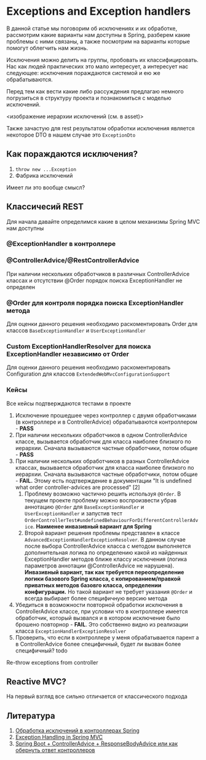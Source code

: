 
# Exceptions and Exception handlers

В данной статье мы поговорим об исключениях и их обработке, рассмотрим какие варианты нам доступны в Spring,
разберем какие проблемы с ними связаны, а также посмотрим на варианты которые помогут облегчить нам жизнь.

Исключения можно делить на группы, пробовать их классифицировать. Нас как людей практических это мало интересует,
а интересует нас следующее: исключения пораждаются системой и ею же обрабатываются.

Перед тем как вести какие либо рассуждения предлагаю немного погрузиться в структуру проекта и
познакомиться с моделью исключений.






<изображение иерархии исключений (см. в asset)>


Также зачастую для rest результатом обработки исключения является некоторое DTO
в нашем случае это `ExceptionDto`


## Как пораждаются исключения?

1. `throw new ...Exception`
2. Фабрика исключений

Имеет ли это вообще смысл?

## Классичесий REST

Для начала давайте определимся какие в целом механизмы Spring MVC нам доступны


### @ExceptionHandler в контроллере


### @ControllerAdvice/@RestControllerAdvice

При наличии нескольких обработчиков в различных ControllerAdvice классах и отсутствии @Order порядок поиска
ExceptionHandler не определен

### @Order для контроля порядка поиска ExceptionHandler метода

Для оценки данного решения необходимо раскоментировать Order для классов `BaseExceptionHandler` и `UserExceptionHandler`

### Custom ExceptionHandlerResolver для поиска ExceptionHandler независимо от Order

Для оценки данного решения необходимо раскоментировать Configuration для классов `ExtendedWebMvcConfigurationSupport`

### Кейсы

Все кейсы подтверждаются тестами в проекте

1. Исключение прошедшее через контроллер с двумя обработчиками (в контроллере и в ControllerAdvice) обрабатываются
   контроллером - **PASS**
2. При наличии нескольких обработчиков в одном ControllerAdvice классе, вызывается обработчик
   для класса наиболее близкого по иерархии. Сначала вызываются частные обработчики, потом общие - **PASS**
3. При наличии нескольких обработчиков в разных ControllerAdvice классах, вызывается обработчик
   для класса наиболее близкого по иерархии. Сначала вызываются частные обработчики, потом общие - **FAIL.**
   Этому есть подтверждение в документации "It is undefined what order controller-advices are processed" [2]
   1. Проблему возможно частично решить используя `@Order`. В текущем проекте проблему можно воспроизвести
      убрав аннотацию `@Order` для `BaseExceptionHandler` и `UserExceptionHandler` и запустив тест 
      `OrderControllerTest#undefinedBehaviourForDifferentControllerAdvice`. **Наименее инвазивный вариант
      для Spring**
   2. Второй вариант решения проблемы представлен в классе `AdvancedExceptionHandlerExceptionResolver`.
      В данном случае после выбора ControllerAdvice класса с методом выполняется дополнительная логика
      по определению какой из найденных ExceptionHandler методов ближе классу исключения
      (логика параметров аннотации @ControllerAdvice не нарушена). **Инвазивный вариант, так как 
      требуется переопределение логики базового Spring класса, с копированием/правкой приватных методов
      базовго класса, определении конфигурации.** Но такой вариант не требует указания `@Order` и всегда
      выбирает более специфичную версию метода
4. Убедиться в возможности повторной обработки исключения в ControllerAdvice классе, при условии что в 
   контроллере имеется обработчик, который вызвался и в котором исключение было брошено повторнор - **FAIL**.
   Это собственно видно из реализации класса `ExceptionHandlerExceptionResolver`
5. Проверить, что если в контроллере у меня обрабатывается парент а в ControllerAdvice более специфичный,
   будет ли вызван более специфичный? todo 




Re-throw exceptions from controller


## Reactive MVC?

На первый взгляд все сильно отличается от классического подхода


## Литература

1. [Обработка исключений в контроллерах Spring](https://habr.com/en/articles/528116/)
2. [Exception Handling in Spring MVC](https://spring.io/blog/2013/11/01/exception-handling-in-spring-mvc)
3. [Spring Boot + ControllerAdvice + ResponseBodyAdvice или как обернуть ответ контроллеров](https://habr.com/en/articles/567056/)